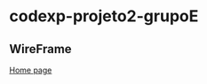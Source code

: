 # codexp-projeto2-grupoE


## WireFrame

[Home page](https://frontendsenai.github.io/codexp-projeto2-grupoE/)
